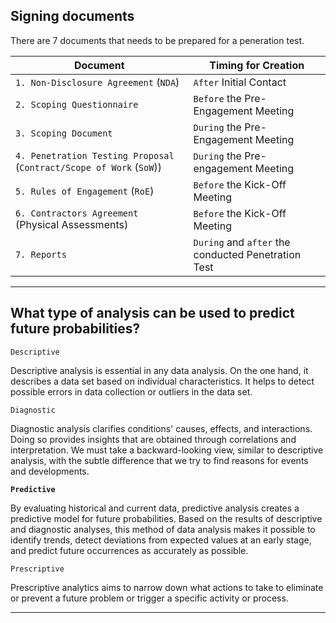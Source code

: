 ## Signing documents
There are 7 documents that needs to be prepared for a peneration test. 

| Document | Timing for Creation |
| ----------- | ------ |
| `1. Non-Disclosure Agreement` (`NDA`) | `After` Initial Contact |
| `2. Scoping Questionnaire` | `Before` the Pre-Engagement Meeting |
| `3. Scoping Document` | `During` the Pre-Engagement Meeting |
| `4. Penetration Testing Proposal` (`Contract/Scope of Work` (`SoW`)) | `During` the Pre-engagement Meeting |
| `5. Rules of Engagement` (`RoE`) | `Before` the Kick-Off Meeting |
| `6. Contractors Agreement` (Physical Assessments) | `Before` the Kick-Off Meeting |
| `7. Reports` | `During` and `after` the conducted Penetration Test |

---

## What type of analysis can be used to predict future probabilities?

`Descriptive`

Descriptive analysis is essential in any data analysis. On the one hand, it describes a data set based on individual characteristics. It helps to detect possible errors in data collection or outliers in the data set.

`Diagnostic`

Diagnostic analysis clarifies conditions' causes, effects, and interactions. Doing so provides insights that are obtained through correlations and interpretation. We must take a backward-looking view, similar to descriptive analysis, with the subtle difference that we try to find reasons for events and developments.

**`Predictive`**

By evaluating historical and current data, predictive analysis creates a predictive model for future probabilities. Based on the results of descriptive and diagnostic analyses, this method of data analysis makes it possible to identify trends, detect deviations from expected values at an early stage, and predict future occurrences as accurately as possible.

`Prescriptive`

Prescriptive analytics aims to narrow down what actions to take to eliminate or prevent a future problem or trigger a specific activity or process.

---